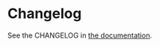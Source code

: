 # Changelog

See the CHANGELOG in [the documentation](https://liquidlight.github.io/playwright-framework/changelog.html).
